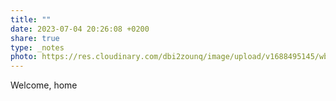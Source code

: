 ```yaml
---
title: ""
date: 2023-07-04 20:26:08 +0200
share: true
type: _notes
photo: https://res.cloudinary.com/dbi2zounq/image/upload/v1688495145/wbfskxkwowqwrxxb93ii.jpg
---
```

Welcome, home
